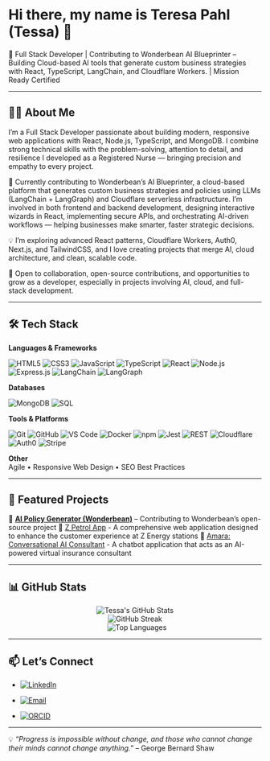 # Hi there, my name is Teresa Pahl (Tessa) 👋  

🚀 Full Stack Developer | Contributing to Wonderbean AI Blueprinter – Building Cloud-based AI tools that generate custom business strategies with React, TypeScript, LangChain, and Cloudflare Workers. | Mission Ready Certified

---

## 🧑‍💻 About Me  

I’m a Full Stack Developer passionate about building modern, responsive web applications with React, Node.js, TypeScript, and MongoDB. I combine strong technical skills with the problem-solving, attention to detail, and resilience I developed as a Registered Nurse — bringing precision and empathy to every project.

🌟 Currently contributing to Wonderbean’s AI Blueprinter, a cloud-based platform that generates custom business strategies and policies using LLMs (LangChain + LangGraph) and Cloudflare serverless infrastructure. I’m involved in both frontend and backend development, designing interactive wizards in React, implementing secure APIs, and orchestrating AI-driven workflows — helping businesses make smarter, faster strategic decisions.

💡 I’m exploring advanced React patterns, Cloudflare Workers, Auth0, Next.js, and TailwindCSS, and I love creating projects that merge AI, cloud architecture, and clean, scalable code.

🤝 Open to collaboration, open-source contributions, and opportunities to grow as a developer, especially in projects involving AI, cloud, and full-stack development.

---

## 🛠️ Tech Stack 

<p align="center">

**Languages & Frameworks** <br>

![HTML5](https://img.shields.io/badge/HTML5-E34F26?logo=html5&logoColor=white)
![CSS3](https://img.shields.io/badge/CSS3-1572B6?logo=css3&logoColor=white)
![JavaScript](https://img.shields.io/badge/JavaScript-F7DF1E?logo=javascript&logoColor=black)
![TypeScript](https://img.shields.io/badge/TypeScript-007ACC?logo=typescript&logoColor=white)
![React](https://img.shields.io/badge/React-20232A?logo=react&logoColor=61DAFB)
![Node.js](https://img.shields.io/badge/Node.js-43853D?logo=node.js&logoColor=white)
![Express.js](https://img.shields.io/badge/Express.js-404D59?logo=express&logoColor=white)
![LangChain](https://img.shields.io/badge/LangChain-224422?logo=chainlink&logoColor=white)
![LangGraph](https://img.shields.io/badge/LangGraph-991199?logo=nodered&logoColor=white)
<br>

**Databases** <br>

![MongoDB](https://img.shields.io/badge/MongoDB-4EA94B?logo=mongodb&logoColor=white)
![SQL](https://img.shields.io/badge/SQL-336791?logo=postgresql&logoColor=white)
<br>

**Tools & Platforms** <br>

![Git](https://img.shields.io/badge/Git-F05032?logo=git&logoColor=white)
![GitHub](https://img.shields.io/badge/GitHub-181717?logo=github&logoColor=white)
![VS Code](https://img.shields.io/badge/VS%20Code-0078D4?logo=visual-studio-code&logoColor=white)
![Docker](https://img.shields.io/badge/Docker-2496ED?logo=docker&logoColor=white)
![npm](https://img.shields.io/badge/npm-CB3837?logo=npm&logoColor=white)
![Jest](https://img.shields.io/badge/Jest-C21325?logo=jest&logoColor=white)
![REST](https://img.shields.io/badge/REST-02569B?logo=rest&logoColor=white)
![Cloudflare](https://img.shields.io/badge/Cloudflare-F38020?logo=cloudflare&logoColor=white)
![Auth0](https://img.shields.io/badge/Auth0-EB5424?logo=auth0&logoColor=white)
![Stripe](https://img.shields.io/badge/Stripe-635BFF?logo=stripe&logoColor=white)
<br>

**Other** <br>
Agile • Responsive Web Design • SEO Best Practices
</p>

---

## 🌟 Featured Projects   

🔹 [**AI Policy Generator (Wonderbean)**](https://github.com/Wonderbean/AI-Policy-Generator) – Contributing to Wonderbean’s open-source project
🔹 [Z Petrol App](https://github.com/VikingQueen85/LVL5-Mission-05-Phase-02) - A comprehensive web application designed to enhance the customer experience at Z Energy stations
🔹 [Amara: Conversational AI Consultant](https://github.com/VikingQueen85/Mission-04.git) - A chatbot application that acts as an AI-powered virtual insurance consultant

---

## 📊 GitHub Stats  

<p align="center">
  <img src="https://github-readme-stats.vercel.app/api?username=VikingQueen85&show_icons=true&theme=tokyonight" alt="Tessa's GitHub Stats" />
  <br/>
  <img src="https://github-readme-streak-stats.herokuapp.com/?user=VikingQueen85&theme=tokyonight" alt="GitHub Streak" />
  <br/>
  <img src="https://github-readme-stats.vercel.app/api/top-langs/?username=VikingQueen85&layout=compact&theme=tokyonight" alt="Top Languages" />
</p>

---

## 📫 Let’s Connect  


- [![LinkedIn](https://img.shields.io/badge/LinkedIn-blue?logo=linkedin&logoColor=white)](https://www.linkedin.com/in/teresa-pahl-7a1654318/)  

- [![Email](https://img.shields.io/badge/Email-D14836?logo=gmail&logoColor=white)](mailto:missrn1985@gmail.com)  

- [![ORCID](https://img.shields.io/badge/ORCID-A6CE39?logo=orcid&logoColor=white)](https://orcid.org/0009-0008-7971-6904)  

---

💡 *“Progress is impossible without change, and those who cannot change their minds cannot change anything.”* – George Bernard Shaw
